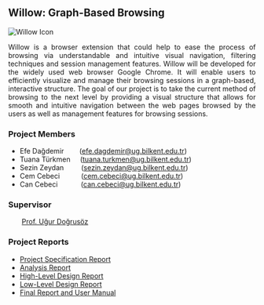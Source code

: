 ## Willow: Graph-Based Browsing

![Willow Icon](https://user-images.githubusercontent.com/56072318/116729181-8b0b8d00-a9ef-11eb-82d1-a2ca51216b5c.png)

<p align="justify" width="100%">
Willow is a browser extension that could help to ease the process of browsing via understandable and intuitive visual navigation, filtering techniques and session management features. Willow will be developed for the widely used web browser Google Chrome. It will enable users to efficiently visualize and manage their browsing sessions in a graph-based, interactive structure. The goal of our project is to take the current method of browsing to the next level by providing a visual structure that allows for smooth and intuitive navigation between the web pages browsed by the users as well as management features for browsing sessions.
</p>

### Project Members

- Efe Dağdemir  &nbsp;&nbsp;&nbsp;&nbsp;&nbsp;&nbsp;&nbsp;(efe.dagdemir@ug.bilkent.edu.tr)
- Tuana Türkmen&nbsp;&nbsp;&nbsp;&nbsp;&nbsp;(tuana.turkmen@ug.bilkent.edu.tr)
- Sezin Zeydan  &nbsp;&nbsp;&nbsp;&nbsp;&nbsp;&nbsp;&nbsp;&nbsp;(sezin.zeydan@ug.bilkent.edu.tr)
- Cem Cebeci     &nbsp;&nbsp;&nbsp;&nbsp;&nbsp;&nbsp;&nbsp;&nbsp;&nbsp;&nbsp;(cem.cebeci@ug.bilkent.edu.tr)
- Can Cebeci     &nbsp;&nbsp;&nbsp;&nbsp;&nbsp;&nbsp;&nbsp;&nbsp;&nbsp;&nbsp;&nbsp;(can.cebeci@ug.bilkent.edu.tr)

### Supervisor

&nbsp;&nbsp;&nbsp;&nbsp;&nbsp;&nbsp;&nbsp;[Prof. Uğur Doğrusöz](http://www.cs.bilkent.edu.tr/~ugur/)

### Project Reports

- [Project Specification Report](https://efedagdemir.github.io/willow/pdf/willow-project-specification-report.pdf)
- [Analysis Report](https://efedagdemir.github.io/willow/pdf/Willow.Analysis.Report.Fall2020.pdf)
- [High-Level Design Report](https://efedagdemir.github.io/willow/pdf/Willow-High-Level-Design-Report.pdf)
- [Low-Level Design Report](https://efedagdemir.github.io/willow/pdf/Willow-Low-Level-Design-Report.pdf)
- [Final Report and User Manual](https://efedagdemir.github.io/willow/pdf/Willow-Final-Report-and-User-Manual.pdf)
